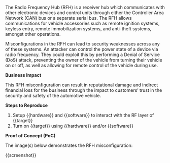 The Radio Frequency Hub (RFH) is a receiver hub which communicates with other electronic devices and control units through either the Controller Area Network (CAN) bus or a separate serial bus. The RFH allows communications for vehicle accessories such as remote ignition systems, keyless entry, remote immobilization systems, and anti-theft systems, amongst other operations.

Misconfigurations in the RFH can lead to security weaknesses across any of these systems. An attacker can control the power state of a device via radio frequency. They could exploit this by performing a Denial of Service (DoS) attack, preventing the owner of the vehicle from turning their vehicle on or off, as well as allowing for remote control of the vehicle during use.

**Business Impact**

This RFH misconfiguration can result in reputational damage and indirect financial loss for the business through the impact to customers’ trust in the security and safety of the automotive vehicle.

**Steps to Reproduce**

1. Setup {{hardware}} and {{software}} to interact with the RF layer of {{target}}
1. Turn on {{target}} using {{hardware}} and/or {{software}}

**Proof of Concept (PoC)**

The image(s) below demonstrates the RFH misconfiguration:

{{screenshot}}
